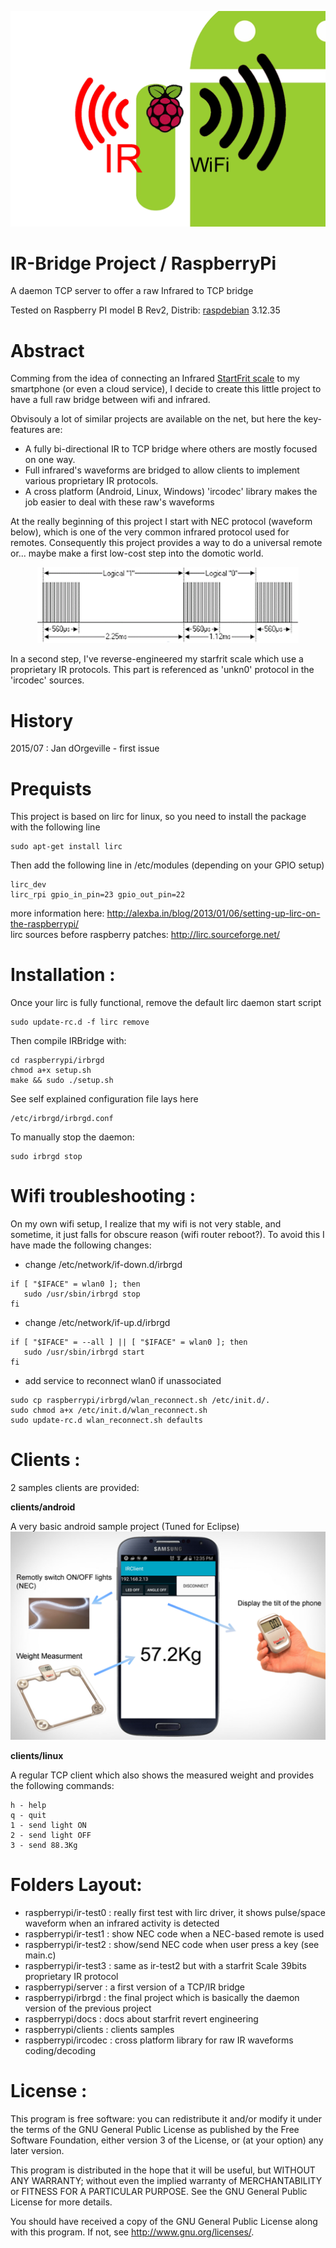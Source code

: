 <p align="left">
   <img src="banner.png" alt="banner"/>
</p>

IR-Bridge Project / RaspberryPi
================================

A daemon TCP server to offer a raw Infrared to TCP bridge

Tested on Raspberry PI model B Rev2,  Distrib: [raspdebian](https://www.raspberrypi.org/downloads/) 3.12.35

Abstract
========

Comming from the idea of connecting an Infrared [StartFrit scale](https://www.starfrit.com/en/electronic-scale-with-remote-3)
to my smartphone (or even a cloud service), I decide to create this little project to have a full raw bridge between wifi and infrared.

Obvisouly a lot of similar projects are available on the net, but here the key-features are:
* A fully bi-directional IR to TCP bridge where others are mostly focused on one way.
* Full infrared's waveforms are bridged to allow clients to implement various proprietary IR protocols.
* A cross platform (Android, Linux, Windows) 'ircodec' library makes the job easier to deal with these raw's waveforms

At the really beginning of this project I start with NEC protocol (waveform below), which is one of the very common infrared protocol used for remotes.
Consequently this project provides a way to do a universal remote or... maybe make a first low-cost step into the domotic world.
<p align="center">
  <img src="nec.png" alt="nec waveform"/>
</p>

In a second step, I've reverse-engineered my starfrit scale which use a proprietary IR protocols.
This part is referenced as 'unkn0' protocol in the 'ircodec' sources.

History
=======

2015/07 : Jan dOrgeville - first issue

Prequists
================
This project is based on lirc for linux, so you need to install the package with the following line
```
sudo apt-get install lirc
```
Then add the following line in /etc/modules (depending on your GPIO setup)
```
lirc_dev
lirc_rpi gpio_in_pin=23 gpio_out_pin=22
```

more information here: http://alexba.in/blog/2013/01/06/setting-up-lirc-on-the-raspberrypi/  
lirc sources before raspberry patches: http://lirc.sourceforge.net/ 
	

Installation :
==============

Once your lirc is fully functional, remove the default lirc daemon start script
```
sudo update-rc.d -f lirc remove
```
Then compile IRBridge with:
```
cd raspberrypi/irbrgd
chmod a+x setup.sh
make && sudo ./setup.sh
```
See self explained configuration file lays here
```
/etc/irbrgd/irbrgd.conf
```
To manually stop the daemon:
```
sudo irbrgd stop
```

Wifi troubleshooting :
=====================

On my own wifi setup, I realize that my wifi is not very stable, and sometime, it just falls for obscure reason (wifi router reboot?). To avoid this I have made the following changes:
* change /etc/network/if-down.d/irbrgd
```
if [ "$IFACE" = wlan0 ]; then
   sudo /usr/sbin/irbrgd stop
fi
```
* change /etc/network/if-up.d/irbrgd
```
if [ "$IFACE" = --all ] || [ "$IFACE" = wlan0 ]; then
   sudo /usr/sbin/irbrgd start
fi
```
* add service to reconnect wlan0 if unassociated
```
sudo cp raspberrypi/irbrgd/wlan_reconnect.sh /etc/init.d/. 
sudo chmod a+x /etc/init.d/wlan_reconnect.sh
sudo update-rc.d wlan_reconnect.sh defaults
```

Clients :
=========

2 samples clients are provided:

**clients/android**

A very basic android sample project (Tuned for Eclipse)
![Source Image](/android.png)


**clients/linux**

A regular TCP client which also shows the measured weight and provides the following commands:
```
h - help
q - quit
1 - send light ON
2 - send light OFF
3 - send 88.3Kg
```

Folders Layout:
===============

* raspberrypi/ir-test0 : really first test with lirc driver, it shows pulse/space waveform when an infrared activity is detected
* raspberrypi/ir-test1 : show NEC code when a NEC-based remote is used
* raspberrypi/ir-test2 : show/send NEC code when user press a key (see main.c)
* raspberrypi/ir-test3 : same as ir-test2 but with a starfrit Scale 39bits proprietary IR protocol
* raspberrypi/server   : a first version of a TCP/IR bridge
* raspberrypi/irbrgd   : the final project which is basically the daemon version of the previous project
* raspberrypi/docs     : docs about starfrit revert engineering
* raspberrypi/clients  : clients samples
* raspberrypi/ircodec  : cross platform library for raw IR waveforms coding/decoding

License :
========

This program is free software: you can redistribute it and/or modify
it under the terms of the GNU General Public License as published by
the Free Software Foundation, either version 3 of the License, or
(at your option) any later version.

This program is distributed in the hope that it will be useful,
but WITHOUT ANY WARRANTY; without even the implied warranty of
MERCHANTABILITY or FITNESS FOR A PARTICULAR PURPOSE.  See the
GNU General Public License for more details.

You should have received a copy of the GNU General Public License
along with this program.  If not, see <http://www.gnu.org/licenses/>.

